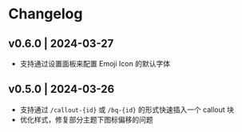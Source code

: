 # Changelog

## v0.6.0 | 2024-03-27

- 支持通过设置面板来配置 Emoji Icon 的默认字体

## v0.5.0 | 2024-03-26

- 支持通过 `/callout-{id}` 或 `/bq-{id}` 的形式快速插入一个 callout 块
- 优化样式，修复部分主题下图标偏移的问题

